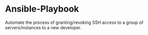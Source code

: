 # Ansible-Playbook

Automate the process of granting/revoking SSH access to a group of
servers/instances to a new developer.
